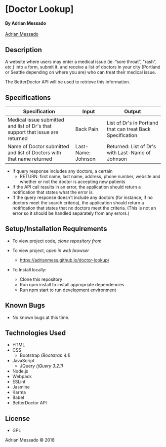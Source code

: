# **[Doctor Lookup]**

#### By Adrian Messado
[Adrian Messado](https://github.com/adrianmess)
## Description
A website where users may enter a medical issue (ie: “sore throat”, "rash", etc.) into a form, submit it, and receive a list of doctors in your city (Portland or Seattle depending on where you are) who can treat their medical issue.

The BetterDoctor API will be used to retrieve this information.

## Specifications

| Specification | Input | Output |
| --- | --- | --- |
| Medical issue submitted and list of Dr's that support that issue are returned | Back Pain | List of Dr's in Portland that can treat Back Specification
| Name of Doctor submitted and list of Doctors with that name returned | Last-Name: Johnson | Returned: List of Dr's with Last-Name of Johnson

* If query response includes any doctors, a certain
  *  RETURN: first name, last name, address, phone number, website and whether or not the doctor is accepting new patients
* If the API call results in an error, the application should return a notification that states what the error is.
* If the query response doesn't include any doctors (for instance, if no doctors meet the search criteria), the application should return a notification that states that no doctors meet the criteria. (This is not an error so it should be handled separately from any errors.)

## Setup/Installation Requirements

* To view project code, _clone repository from_
* To view project, _open in web browser_
  *  https://adrianmess.github.io/doctor-lookup/


* To Install locally:
  * Clone this repository
  * Run npm install to install appropriate dependencies
  * Run npm start to run development environment

## Known Bugs
  * No known bugs at this time.


## Technologies Used

* HTML
* CSS
  * Bootstrap _(Bootstrap 4.1)_
* JavaScript
  * JQuery _(jQuery 3.2.1)_
* Node.js
* Webpack
* ESLint
* Jasmine
* Karma
* Babel
* BetterDoctor API

## License

* GPL

Adrian Messado © 2018
